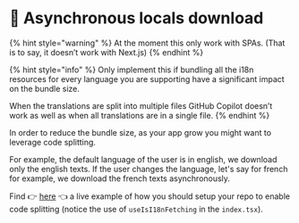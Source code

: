 # 🚄 Asynchronous locals download

{% hint style="warning" %}
At the moment this only work with SPAs. (That is to say, it doesn’t work with Next.js)
{% endhint %}

{% hint style="info" %}
Only implement this if bundling all the i18n resources for every language you are supporting have a significant impact on the bundle size.

When the translations are split into multiple files GitHub Copilot doesn’t work as well as when all translations are in a single file.
{% endhint %}

In order to reduce the bundle size, as your app grow you might want to leverage code splitting. &#x20;

For example, the default language of the user is in english, we download only the english texts. If the user changes the language, let's say for french for example, we download the french texts asynchronously.  &#x20;

Find 👉 [here](https://stackblitz.com/edit/react-ts-zgmo8u?file=i18n%2Fi18n.ts) 👈 a live example of how you should setup your repo to enable code splitting (notice the use of `useIsI18nFetching` in the `index.tsx`). &#x20;

